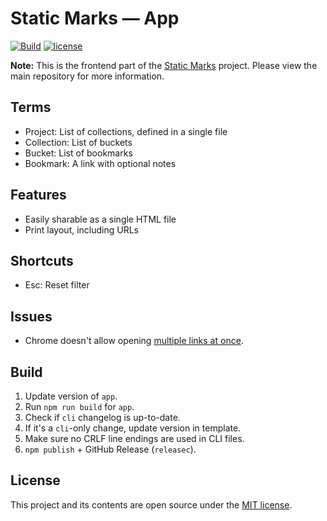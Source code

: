 # Static Marks — App

[![Build](https://img.shields.io/github/actions/workflow/status/darekkay/static-marks-app/ci.yml?branch=master&style=flat-square)](https://github.com/darekkay/static-marks-app/actions/workflows/ci.yml)
[![license](https://img.shields.io/github/license/darekkay/static-marks-app.svg?style=flat-square)](https://github.com/darekkay/static-marks-app/blob/master/LICENSE)

**Note:** This is the frontend part of the [Static Marks](https://github.com/darekkay/static-marks) project. Please view the main repository for more information.

## Terms

- Project: List of collections, defined in a single file
- Collection: List of buckets
- Bucket: List of bookmarks
- Bookmark: A link with optional notes

## Features

- Easily sharable as a single HTML file
- Print layout, including URLs

## Shortcuts

- Esc: Reset filter

## Issues

- Chrome doesn't allow opening [multiple links at once](https://stackoverflow.com/questions/16749907/window-open-behaviour-in-chrome-tabs-windows).

## Build

1. Update version of `app`.
2. Run `npm run build` for `app`.
3. Check if `cli` changelog is up-to-date.
4. If it's a `cli`-only change, update version in template.
5. Make sure no CRLF line endings are used in CLI files.
6. `npm publish` + GitHub Release (`releasec`).

## License

This project and its contents are open source under the [MIT license](https://github.com/darekkay/static-marks/blob/master/LICENSE).
